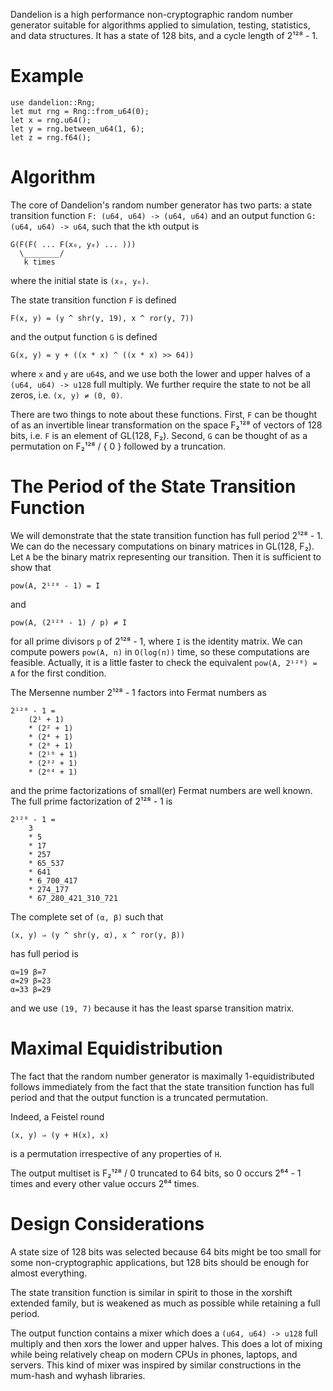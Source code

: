 Dandelion is a high performance non-cryptographic random number generator
suitable for algorithms applied to simulation, testing, statistics, and data
structures. It has a state of 128 bits, and a cycle length of 2¹²⁸ - 1.

# Example

```
use dandelion::Rng;
let mut rng = Rng::from_u64(0);
let x = rng.u64();
let y = rng.between_u64(1, 6);
let z = rng.f64();
```

# Algorithm

The core of Dandelion's random number generator has two parts: a state
transition function `F: (u64, u64) -> (u64, u64)` and an output function `G:
(u64, u64) -> u64`, such that the `k`th output is

```text
G(F(F( ... F(x₀, y₀) ... )))
  \________/
   k times
```

where the initial state is `(x₀, y₀)`.

The state transition function `F` is defined

```text
F(x, y) = (y ^ shr(y, 19), x ^ ror(y, 7))
```

and the output function `G` is defined

```text
G(x, y) = y + ((x * x) ^ ((x * x) >> 64))
```

where `x` and `y` are `u64`s, and we use both the lower and upper halves of a
`(u64, u64) -> u128` full multiply. We further require the state to not be all
zeros, i.e. `(x, y) ≠ (0, 0)`.

There are two things to note about these functions. First, `F` can be thought
of as an invertible linear transformation on the space F₂¹²⁸ of vectors of
128 bits, i.e. `F` is an element of GL(128, F₂). Second, `G` can be thought
of as a permutation on F₂¹²⁸ / { 0 } followed by a truncation.

# The Period of the State Transition Function

We will demonstrate that the state transition function has full period 2¹²⁸ - 1.
We can do the necessary computations on binary matrices in GL(128, F₂).  Let
`A` be the binary matrix representing our transition. Then it is sufficient to
show that

```text
pow(A, 2¹²⁸ - 1) = I
```

and

```text
pow(A, (2¹²⁸ - 1) / p) ≠ I
```

for all prime divisors `p` of 2¹²⁸ - 1, where `I` is the identity matrix. We
can compute powers `pow(A, n)` in `O(log(n))` time, so these computations are
feasible. Actually, it is a little faster to check the equivalent `pow(A,
2¹²⁸) = A` for the first condition.

The Mersenne number 2¹²⁸ - 1 factors into Fermat numbers as

```text
2¹²⁸ - 1 =
    (2¹ + 1)
    * (2² + 1)
    * (2⁴ + 1)
    * (2⁸ + 1)
    * (2¹⁶ + 1)
    * (2³² + 1)
    * (2⁶⁴ + 1)
```

and the prime factorizations of small(er) Fermat numbers are well known. The
full prime factorization of 2¹²⁸ - 1 is

```text
2¹²⁸ - 1 =
    3
    * 5
    * 17
    * 257
    * 65_537
    * 641
    * 6_700_417
    * 274_177
    * 67_280_421_310_721
```

The complete set of `(α, β)` such that

```text
(x, y) ⇒ (y ^ shr(y, α), x ^ ror(y, β))
```

has full period is

```text
α=19 β=7
α=29 β=23 
α=33 β=29 
```

and we use `(19, 7)` because it has the least sparse transition matrix.

# Maximal Equidistribution

The fact that the random number generator is maximally 1-equidistributed
follows immediately from the fact that the state transition function has full
period and that the output function is a truncated permutation.

Indeed, a Feistel round

```text
(x, y) ⇒ (y + H(x), x)
```

is a permutation irrespective of any properties of `H`.

The output multiset is F₂¹²⁸ / 0 truncated to 64 bits, so 0 occurs 2⁶⁴ - 1
times and every other value occurs 2⁶⁴ times.

# Design Considerations

A state size of 128 bits was selected because 64 bits might be too small for
some non-cryptographic applications, but 128 bits should be enough for almost
everything.

The state transition function is similar in spirit to those in the xorshift
extended family, but is weakened as much as possible while retaining a full
period.

The output function contains a mixer which does a `(u64, u64) -> u128` full
multiply and then xors the lower and upper halves. This does a lot of mixing
while being relatively cheap on modern CPUs in phones, laptops, and servers.
This kind of mixer was inspired by similar constructions in the mum-hash and
wyhash libraries.
